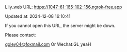Lily_web URL: https://1047-61-165-102-156.ngrok-free.app

Updated at: 2024-12-08 16:10:41

If you cannot open this URL, the server might be down.

Please contact: 

goley04@foxmail.com Or Wechat:GL_yeaH